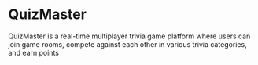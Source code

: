 # QuizMaster
QuizMaster is a real-time multiplayer trivia game platform where users can join game rooms, compete against each other in various trivia categories, and earn points

